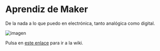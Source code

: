 # Aprendiz de Maker
De la nada a lo que puedo en electrónica, tanto analógica como digital. 

![imagen](https://www.enterrasolutions.com/wp-content/uploads/2015/04/The-Maker-Movement.png) 

Pulsa en [este enlace](https://github.com/angelmicelti/Aprendiz-de-Maker/wiki) para ir a la wiki.
